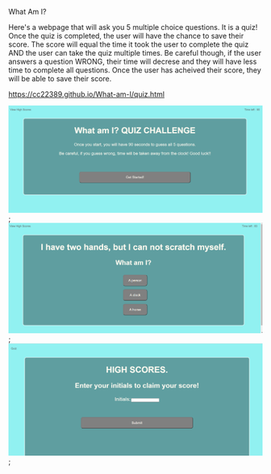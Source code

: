What Am I?

Here's a webpage that will ask you 5 multiple choice questions. It is a quiz! Once the quiz is completed, the user will have the chance to save their score. The score will equal the time it took the user to complete the quiz AND the user can take the quiz multiple times. Be careful though, if the user answers a question WRONG, their time will decrese and they will have less time to complete all questions. Once the user has acheived their score, they will be able to save their score.

https://cc22389.github.io/What-am-I/quiz.html

![Quiz Intro](./images/Intro-to-quiz.PNG);
![Question](./images/quiz-question.PNG);
![Scores](./images/high-scores.PNG);


